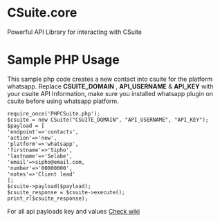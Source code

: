 # CSuite.core
Powerful API Library for interacting with CSuite

# Sample PHP Usage
This sample php code creates a new contact into csuite for the platform whatsapp.
Replace **CSUITE_DOMAIN** , **API_USERNAME** & **API_KEY** with your csuite API Information, make sure you installed whatsapp plugin on csuite before using whatsapp platform.

```<?php
require_once('PHPCSuite.php');
$csuite = new CSuite("CSUITE_DOMAIN", "API_USERNAME", "API_KEY");
$payload = [
'endpoint'=>'contacts',
'action'=>'new',
'platform'=>'whatsapp',
'firstname'=>'Sipho',
'lastname'=>'Selabe',
'email'=>sipho@email.com,
'number'=>'00000000',
'notes'=>'Client lead'
];
$csuite->payload($payload);
$csuite_response = $csuite->execute();
print_r($csuite_response);
```

For all api payloads key and values [Check wiki](https://github.com/xiigroup/CSuite.core/wiki)
